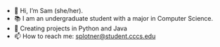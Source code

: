 - 👋 Hi, I’m Sam (she/her).
- 📚 I am an undergraduate student with a major in Computer Science.
- 🌱 Creating projects in Python and Java
- 📫 How to reach me: splotner@student.cccs.edu

<!---
miss-sam/miss-sam is a ✨ special ✨ repository because its `README.md` (this file) appears on your GitHub profile.
You can click the Preview link to take a look at your changes.
--->
